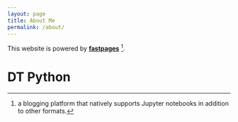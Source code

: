 ```yaml
---
layout: page
title: About Me
permalink: /about/
---
```


This website is powered by **[fastpages](https://github.com/fastai/fastpages)** [^1].

# **DT Python**

[^1]:a blogging platform that natively supports Jupyter notebooks in addition to other formats.
